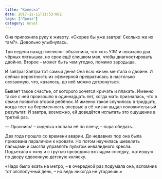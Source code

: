 ```yaml
---
title: "Коляска"
date: 2017-12-11T11:53:00Z
tags: ["Проза"]
category: novel
---
```


Она приложила руку к животу. «Скорее бы уже завтра! Сколько же их там?». Довольно улыбнулась.

Три недели назад гинеколог объяснила, что хоть УЗИ и показало два чёрных пятнышка, но срок ещё слишком мал, чтобы диагностировать двойню. Второе – может быть чем угодно, помимо зародыша.

И завтра! Завтра тот самый день! Она всю жизнь мечтала о двойне. И сейчас вероятность из эфемерной превратилась в настолько осязаемую, что, казалось, до неё можно дотронуться.

Бывает такое счастье, от которого хочется кричать и плакать. Именно такое с ней произошло в одиннадцать лет, когда мать призналась, что в семье появится второй ребёнок. И именно такое случилось в тридцать, когда тест на беременность впервые в её жизни выдал положительный результат. И завтра, возможно, ей доведётся испытать это ощущение в третий раз.

— Проснись! – сиделка хлопала её по плечу, – пора обедать.

Два года прошло со времени аварии. До недавних пор она была прикована параличом к кровати. Но потом научилась шевелить пальцами и смогла управлять пультом инвалидного кресла.  
Подъехала к окну и с грутью проводила взглядом соседку,  катившую по двору сдвоенную детскую коляску.

«Надо было ехать на метро, – в очередной раз подумала она, вспомнив тот злополучный день, – но ведь никогда не угадаешь.»


